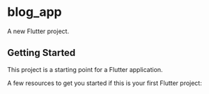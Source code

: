 # blog_app

A new Flutter project.

## Getting Started

This project is a starting point for a Flutter application.

A few resources to get you started if this is your first Flutter project:




